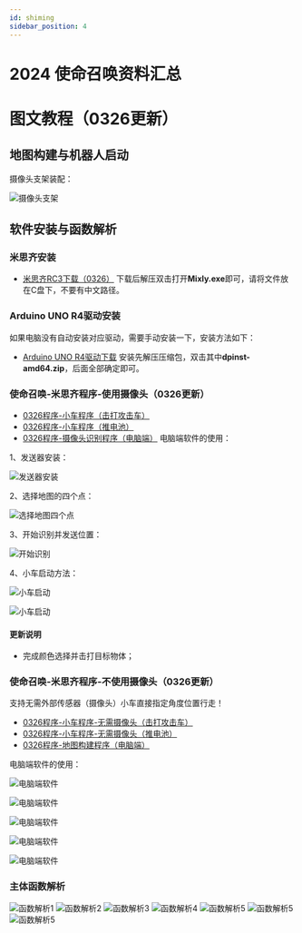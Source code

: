 ```yaml
---
id: shiming
sidebar_position: 4
---
```


# 2024 使命召唤资料汇总

# 图文教程（0326更新）
## 地图构建与机器人启动
摄像头支架装配：

![摄像头支架](https://dedemaker-1255717351.cos.ap-nanjing.myqcloud.com/%E6%96%87%E4%BB%B6%E4%BC%A0%E8%BE%93/%E4%BD%BF%E5%91%BD%E5%8F%AC%E5%94%A4%E6%96%87%E4%BB%B6/%E5%B9%BB%E7%81%AF%E7%89%875.JPG)


## 软件安装与函数解析
### 米思齐安装 
- [米思齐RC3下载（0326）](https://dedemaker-1255717351.cos.ap-nanjing.myqcloud.com/%E6%96%87%E4%BB%B6%E4%BC%A0%E8%BE%93/0319-DeDeMaker-mixly2.0-win32-x64.zip)
下载后解压双击打开**Mixly.exe**即可，请将文件放在C盘下，不要有中文路径。

### Arduino UNO R4驱动安装
如果电脑没有自动安装对应驱动，需要手动安装一下，安装方法如下：
- [Arduino UNO R4驱动下载](https://dedemaker-1255717351.cos.ap-nanjing.myqcloud.com/%E6%96%87%E4%BB%B6%E4%BC%A0%E8%BE%93/Arduino-UNO-R4-%E9%A9%B1%E5%8A%A8.zip)
安装先解压压缩包，双击其中**dpinst-amd64.zip**，后面全部确定即可。

### 使命召唤-米思齐程序-使用摄像头（0326更新）
- [0326程序-小车程序（击打攻击车）](https://dedemaker-1255717351.cos.ap-nanjing.myqcloud.com/%E6%96%87%E4%BB%B6%E4%BC%A0%E8%BE%93/2024%E5%A4%A9%E5%AE%AB%E5%BB%BA%E8%AE%BE/TianGongJianShe0319.mix)
- [0326程序-小车程序（推电池）](https://dedemaker-1255717351.cos.ap-nanjing.myqcloud.com/%E6%96%87%E4%BB%B6%E4%BC%A0%E8%BE%93/2024%E5%A4%A9%E5%AE%AB%E5%BB%BA%E8%AE%BE/TianGongJianShe0319.mix)
- [0326程序-摄像头识别程序（电脑端）]()
电脑端软件的使用：

1、发送器安装：

![发送器安装](https://dedemaker-1255717351.cos.ap-nanjing.myqcloud.com/%E6%96%87%E4%BB%B6%E4%BC%A0%E8%BE%93/%E4%BD%BF%E5%91%BD%E5%8F%AC%E5%94%A4%E6%96%87%E4%BB%B6/%E5%B9%BB%E7%81%AF%E7%89%876.JPG)

2、选择地图的四个点：

![选择地图四个点](https://dedemaker-1255717351.cos.ap-nanjing.myqcloud.com/%E6%96%87%E4%BB%B6%E4%BC%A0%E8%BE%93/%E4%BD%BF%E5%91%BD%E5%8F%AC%E5%94%A4%E6%96%87%E4%BB%B6/%E5%B9%BB%E7%81%AF%E7%89%877.JPG)

3、开始识别并发送位置：

![开始识别](https://dedemaker-1255717351.cos.ap-nanjing.myqcloud.com/%E6%96%87%E4%BB%B6%E4%BC%A0%E8%BE%93/%E4%BD%BF%E5%91%BD%E5%8F%AC%E5%94%A4%E6%96%87%E4%BB%B6/%E5%B9%BB%E7%81%AF%E7%89%878.JPG)

4、小车启动方法：

![小车启动](https://dedemaker-1255717351.cos.ap-nanjing.myqcloud.com/%E6%96%87%E4%BB%B6%E4%BC%A0%E8%BE%93/%E4%BD%BF%E5%91%BD%E5%8F%AC%E5%94%A4%E6%96%87%E4%BB%B6/%E5%B9%BB%E7%81%AF%E7%89%8723.jpg)

![小车启动](https://dedemaker-1255717351.cos.ap-nanjing.myqcloud.com/%E6%96%87%E4%BB%B6%E4%BC%A0%E8%BE%93/%E4%BD%BF%E5%91%BD%E5%8F%AC%E5%94%A4%E6%96%87%E4%BB%B6/%E5%B9%BB%E7%81%AF%E7%89%8710.jpg)


#### 更新说明
- 完成颜色选择并击打目标物体；

### 使命召唤-米思齐程序-不使用摄像头（0326更新）

支持无需外部传感器（摄像头）小车直接指定角度位置行走！

- [0326程序-小车程序-无需摄像头（击打攻击车）](https://dedemaker-1255717351.cos.ap-nanjing.myqcloud.com/%E6%96%87%E4%BB%B6%E4%BC%A0%E8%BE%93/2024%E5%A4%A9%E5%AE%AB%E5%BB%BA%E8%AE%BE/TianGongJianShe0319.mix)
- [0326程序-小车程序-无需摄像头（推电池）](https://dedemaker-1255717351.cos.ap-nanjing.myqcloud.com/%E6%96%87%E4%BB%B6%E4%BC%A0%E8%BE%93/2024%E5%A4%A9%E5%AE%AB%E5%BB%BA%E8%AE%BE/TianGongJianShe0319.mix)
- [0326程序-地图构建程序（电脑端）]()

电脑端软件的使用：

![电脑端软件](https://dedemaker-1255717351.cos.ap-nanjing.myqcloud.com/%E6%96%87%E4%BB%B6%E4%BC%A0%E8%BE%93/%E4%BD%BF%E5%91%BD%E5%8F%AC%E5%94%A4%E6%96%87%E4%BB%B6/%E5%B9%BB%E7%81%AF%E7%89%8718.jpg)

![电脑端软件](https://dedemaker-1255717351.cos.ap-nanjing.myqcloud.com/%E6%96%87%E4%BB%B6%E4%BC%A0%E8%BE%93/%E4%BD%BF%E5%91%BD%E5%8F%AC%E5%94%A4%E6%96%87%E4%BB%B6/%E5%B9%BB%E7%81%AF%E7%89%8719.jpg)

![电脑端软件](https://dedemaker-1255717351.cos.ap-nanjing.myqcloud.com/%E6%96%87%E4%BB%B6%E4%BC%A0%E8%BE%93/%E4%BD%BF%E5%91%BD%E5%8F%AC%E5%94%A4%E6%96%87%E4%BB%B6/%E5%B9%BB%E7%81%AF%E7%89%8720.jpg)

![电脑端软件](https://dedemaker-1255717351.cos.ap-nanjing.myqcloud.com/%E6%96%87%E4%BB%B6%E4%BC%A0%E8%BE%93/%E4%BD%BF%E5%91%BD%E5%8F%AC%E5%94%A4%E6%96%87%E4%BB%B6/%E5%B9%BB%E7%81%AF%E7%89%8721.jpg)

![电脑端软件](https://dedemaker-1255717351.cos.ap-nanjing.myqcloud.com/%E6%96%87%E4%BB%B6%E4%BC%A0%E8%BE%93/%E4%BD%BF%E5%91%BD%E5%8F%AC%E5%94%A4%E6%96%87%E4%BB%B6/%E5%B9%BB%E7%81%AF%E7%89%8722.jpg)

### 主体函数解析
![函数解析1](https://dedemaker-1255717351.cos.ap-nanjing.myqcloud.com/%E6%96%87%E4%BB%B6%E4%BC%A0%E8%BE%93/%E4%BD%BF%E5%91%BD%E5%8F%AC%E5%94%A4%E6%96%87%E4%BB%B6/%E5%B9%BB%E7%81%AF%E7%89%8711.jpg)
![函数解析2](https://dedemaker-1255717351.cos.ap-nanjing.myqcloud.com/%E6%96%87%E4%BB%B6%E4%BC%A0%E8%BE%93/%E4%BD%BF%E5%91%BD%E5%8F%AC%E5%94%A4%E6%96%87%E4%BB%B6/%E5%B9%BB%E7%81%AF%E7%89%8712.jpg)
![函数解析3](https://dedemaker-1255717351.cos.ap-nanjing.myqcloud.com/%E6%96%87%E4%BB%B6%E4%BC%A0%E8%BE%93/%E4%BD%BF%E5%91%BD%E5%8F%AC%E5%94%A4%E6%96%87%E4%BB%B6/%E5%B9%BB%E7%81%AF%E7%89%8713.jpg)
![函数解析4](https://dedemaker-1255717351.cos.ap-nanjing.myqcloud.com/%E6%96%87%E4%BB%B6%E4%BC%A0%E8%BE%93/%E4%BD%BF%E5%91%BD%E5%8F%AC%E5%94%A4%E6%96%87%E4%BB%B6/%E5%B9%BB%E7%81%AF%E7%89%8714.jpg)
![函数解析5](https://dedemaker-1255717351.cos.ap-nanjing.myqcloud.com/%E6%96%87%E4%BB%B6%E4%BC%A0%E8%BE%93/%E4%BD%BF%E5%91%BD%E5%8F%AC%E5%94%A4%E6%96%87%E4%BB%B6/%E5%B9%BB%E7%81%AF%E7%89%8715.jpg)
![函数解析5](https://dedemaker-1255717351.cos.ap-nanjing.myqcloud.com/%E6%96%87%E4%BB%B6%E4%BC%A0%E8%BE%93/%E4%BD%BF%E5%91%BD%E5%8F%AC%E5%94%A4%E6%96%87%E4%BB%B6/%E5%B9%BB%E7%81%AF%E7%89%8716.jpg)
![函数解析5](https://dedemaker-1255717351.cos.ap-nanjing.myqcloud.com/%E6%96%87%E4%BB%B6%E4%BC%A0%E8%BE%93/%E4%BD%BF%E5%91%BD%E5%8F%AC%E5%94%A4%E6%96%87%E4%BB%B6/%E5%B9%BB%E7%81%AF%E7%89%8717.jpg)